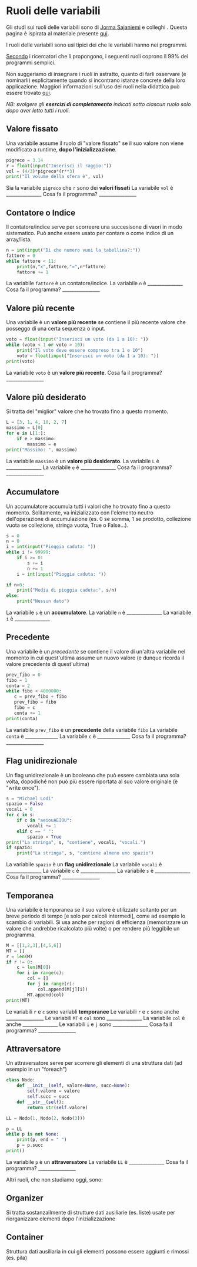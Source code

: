 # Ruoli delle variabili

Gli studi sui ruoli delle variabili sono di [Jorma Sajaniemi](http://saja.kapsi.fi/) e colleghi
. Questa pagina è ispirata al materiale presente [qui](http://saja.kapsi.fi/var_roles/).

I ruoli delle variabili sono usi tipici dei che le variabili hanno nei programmi.

[Secondo](http://www.cs.joensuu.fi/~saja/var_roles/abstracts/cse05.pdf) i ricercatori che li propongono, i seguenti ruoli coprono il 99% dei programmi semplici.

Non suggeriamo di insegnare i ruoli in astratto, quanto di farli osservare (e nominarli) esplicitamente quando si incontrano istanze concrete della loro applicazione.
Maggiori informazioni sull'uso dei ruoli nella didattica può essere trovato [qui](http://saja.kapsi.fi/var_roles/teaching.html).

*NB: svolgere gli **esercizi di completamento** indicati sotto ciascun ruolo solo dopo aver letto tutti i ruoli.*

## Valore fissato
Una variabile assume il ruolo di "valore fissato" se il suo valore non viene modificato a runtime, **dopo l'inizializzazione**. 

```python
pigreco = 3.14
r = float(input("Inserisci il raggio:"))
vol = (4/3)*pigreco*(r**3)
print("Il volume della sfera è", vol)
```

Sia la variabile ```pigreco``` che ```r``` sono dei **valori fissati**
La variabile ```vol``` è  _______________
Cosa fa il programma? ________________

## Contatore o Indice

Il contatore/indice serve per scorreere una succesisone di vaori in modo sistematico. Può anche essere usato per contare o come indice di un array/lista.

```python
n = int(input("Di che numero vuoi la tabellina?:"))
fattore = 0
while fattore < 11:
    print(n,"x",fattore,"=",n*fattore)
    fattore += 1
```
La variabile ```fattore``` è un contatore/indice.
La variabile ```n``` è  _______________
Cosa fa il programma? ________________

## Valore più recente

Una variabile è un **valore più recente** se contiene il più recente valore che posseggo di una certa sequenza o input.

```python
voto = float(input("Inserisci un voto (da 1 a 10): "))
while (voto < 1 or voto > 10):
    print("Il voto deve essere compreso tra 1 e 10")
    voto = float(input("Inserisci un voto (da 1 a 10): "))
print(voto)
```

La variabile ```voto``` è un **valore più recente**.
Cosa fa il programma? ________________

## Valore più desiderato

Si tratta del "miglior" valore che ho trovato fino a questo momento.

```python
L = [3, 1, 4, 10, 2, 7]
massimo = L[0]
for e in L[1:]:
    if e > massimo:
        massimo = e
print("Massimo: ", massimo)
```

La variabile ```massimo``` è un **valore più desiderato**.
La variabile ```L``` è  _______________
La variabile ```e``` è  _______________
Cosa fa il programma? ________________


## Accumulatore
Un accumulatore accumula tutti i valori che ho trovato fino a questo momento. Solitamente, va inizializzato con l'elemento neutro dell'operazione di accumulazione (es. 0 se somma, 1 se prodotto, collezione vuota se collezione, stringa vuota, True o False...).

```python
s = 0
n = 0
i = int(input("Pioggia caduta: "))
while i != 99999:
    if i >= 0:
        s += i
        n += 1
    i = int(input("Pioggia caduta: "))

if n>0:
    print("Media di pioggia caduta:", s/n)
else:
    print("Nessun dato")
```

La variabile ```s``` è un **accumulatore**.
La variabile ```n``` è  _______________
La variabile ```i``` è  _______________



## Precedente
Una variabile è un *precedente* se contiene il valore di un'altra variabile nel momento in cui quest'ultima assume un nuovo valore (e dunque ricorda il valore precedente di quest'ultima)

```python
prev_fibo = 0
fibo = 1
conta = 2
while fibo < 4000000:
   c = prev_fibo + fibo
   prev_fibo = fibo
   fibo = c
   conta += 1
print(conta)
```
La variabile ```prev_fibo``` è un **precedente** della variabile ```fibo```
La variabile ```conta``` è ______________
La variabile ```c``` è ______________
Cosa fa il programma? ________________

## Flag unidirezionale

Un flag unidirezionale è un booleano che può essere cambiata una sola volta, dopodiché non può più essere riportata al suo valore originale (è "write once").


```python
s = "Michael Lodi"
spazio = False
vocali = 0
for c in s:
    if c in "aeiouAEIOU":
        vocali += 1
    elif c == " ":
        spazio = True
print("La stringa", s, "contiene", vocali, "vocali.")
if spazio:
    print("La stringa", s, "contiene almeno uno spazio")
```

La variabile ```spazio``` è un **flag unidirezionale**
La variabile ```vocali``` è  _______________
La variabile ```c``` è  _______________
La variabile ```s``` è  _______________
Cosa fa il programma? ________________

## Temporanea

Una variabile è temporanea se il suo valore è utilizzato soltanto per un breve periodo di tempo [e solo per calcoli intermedi], come ad esempio lo scambio di variabili. Si usa anche per ragioni di efficienza (memorizzare un valore che andrebbe ricalcolato più volte) o per rendere più leggibile un programma.

```python
M = [[1,2,3],[4,5,6]]
MT = []
r = len(M)
if r != 0:
    c = len(M[0])
    for i in range(c): 
        col = [] 
        for j in range(r): 
            col.append(M[j][i])
        MT.append(col)
print(MT)
```
Le variabili ```r``` e  ```c``` sono variabli **temporanee**
Le variabili ```r``` e  ```c``` sono anche ________________
Le variabili ```MT``` e ```col``` sono _______________
La variabile ```col``` è anche _______________
Le variabili ```i``` e ```j``` sono _______________
Cosa fa il programma? ________________




## Attraversatore

Un attraversatore serve per scorrere gli elementi di una struttura dati (ad esempio in un "foreach")

```python
class Nodo:
    def __init__(self, valore=None, succ=None):
        self.valore = valore
        self.succ = succ
    def __str__(self):
        return str(self.valore)

LL = Nodo(1, Nodo(2, Nodo(3)))

p = LL
while p is not None:
    print(p, end = " ")
    p = p.succ
print()
```

La variabile ```p``` è un **attraversatore**
La variabile ```LL``` è  _______________
Cosa fa il programma? ________________





Altri ruoli, che non studiamo oggi, sono:

## Organizer
Si tratta sostanzailmente di strutture dati ausiliarie (es. liste)  usate per riorganizzare elementi dopo l'inizializzazione
## Container
Struttura dati ausiliaria in cui gli elementi possono essere aggiunti e rimossi (es. pila)

